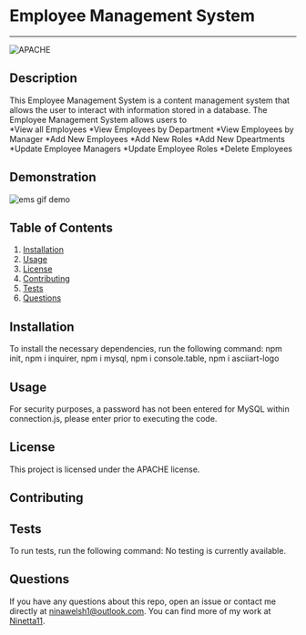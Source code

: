 # Employee Management System
  ---

  ![APACHE](https://img.shields.io/badge/license-APACHE-green)

  ## Description
  This Employee Management System is a content management system that allows the user to interact with information stored in a database. The Employee Management System allows users to  
  *View all Employees 
  *View Employees by Department 
  *View Employees by Manager
  *Add New Employees 
  *Add New Roles 
  *Add New Dpeartments 
  *Update Employee Managers 
  *Update Employee Roles 
  *Delete Employees
  
  ## Demonstration
![ems gif demo](https://user-images.githubusercontent.com/65838273/98313949-1865ba00-2029-11eb-99b8-bdb9bdded257.gif)

  ## Table of Contents
  1. [Installation](#installation)
  2. [Usage](#usage)
  3. [License](#license)
  4. [Contributing](#contributing)
  5. [Tests](#tests)
  6. [Questions](#questions)

  ## Installation
  To install the necessary dependencies, run the following command:
  npm init, npm i inquirer, npm i mysql, npm i console.table, npm i asciiart-logo

  ## Usage
  For security purposes, a password has not been entered for MySQL within connection.js, please enter prior to executing the code. 

  ## License 
  This project is licensed under the APACHE license.

  ## Contributing
  

  ## Tests
  To run tests, run the following command:
  No testing is currently available.

  ## Questions
  If you have any questions about this repo, open an issue or contact me directly at [ninawelsh1@outlook.com](mailto:ninawelsh1@outlook.com). You can find more of my work at [Ninetta11](https://www.github.com/Ninetta11).
